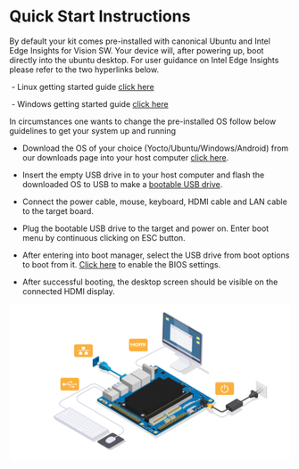 # Quick Start Instructions  

<div class = "bullets">

By default your kit comes pre-installed with canonical Ubuntu and Intel Edge Insights for Vision SW. Your device will, after powering up, boot directly into the ubuntu desktop. For user guidance on Intel Edge Insights please refer to the two hyperlinks below.

​		- Linux getting started guide [click here](https://www.intel.com/content/www/us/en/develop/documentation/edge-insights-vision-doc/get-started-guide-using-linux/linux-tutorials/single-and-multi-object-detection-hw-accel.html)

​		- Windows getting started guide [click here](https://www.intel.com/content/www/us/en/develop/documentation/edge-insights-vision-doc/get-started-guide-using-windows/windows-tutorials/single-and-multi-object-detection-windows.html)

In circumstances one wants to change the pre-installed OS follow below guidelines to get your system up and running



* Download the OS of your choice (Yocto/Ubuntu/Windows/Android) from our downloads page into your host computer [click here](https://www.ipi.wiki/pages/ipi-smarc-elkhart-lake-downloads).

* Insert the empty USB drive in to your host computer and flash the downloaded OS to USB to make a [bootable USB drive](PreparingabootableUSBdrive.html).

* Connect the power cable, mouse, keyboard, HDMI cable and LAN cable to the target board.
	
* Plug the bootable USB drive to the target and power on. Enter boot menu by continuous clicking on ESC button.

* After entering into boot manager, select the USB drive from boot options to boot from it. [Click here](biossettings.html) to enable the BIOS settings.

* After successful booting, the desktop screen should be visible on the connected HDMI display.

<img src="HowToSetup.assets/howtosetupnew.jpg" alt="MicrosoftTeams-image (21)" style="margin-left: auto; margin-right: auto; display: block;" />


</div>
